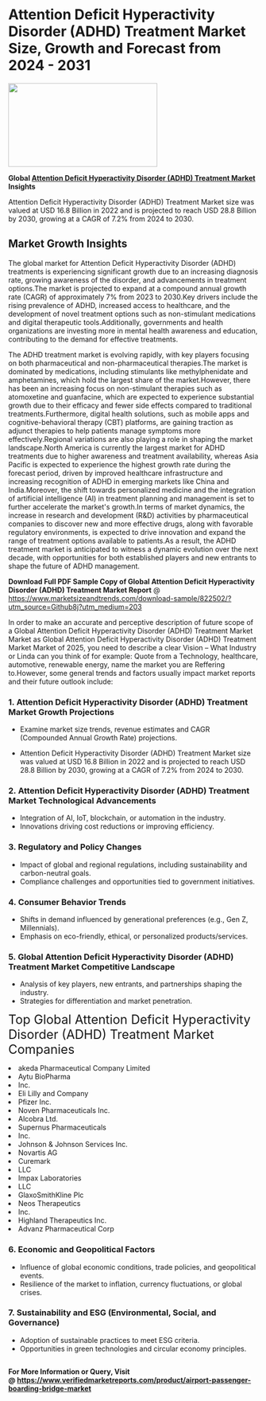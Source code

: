 <H1>Attention Deficit Hyperactivity Disorder (ADHD) Treatment Market Size, Growth and Forecast from 2024 - 2031</H1><img class="aligncenter size-medium wp-image-584254" src="https://thirdeyenews.in/wp-content/uploads/2024/09/Global-Market-Research-300x168.jpeg" alt="" width="300" height="168" /><p><strong>Global&nbsp;<a href="https://www.marketsizeandtrends.com/download-sample/822502/?utm_source=Github8j?utm_medium=203">Attention Deficit Hyperactivity Disorder (ADHD) Treatment Market</a> Insights</strong></p><p>Attention Deficit Hyperactivity Disorder (ADHD) Treatment Market size was valued at USD 16.8 Billion in 2022 and is projected to reach USD 28.8 Billion by 2030, growing at a CAGR of 7.2% from 2024 to 2030.</p><p><h2>Market Growth Insights</h2> <p>The global market for Attention Deficit Hyperactivity Disorder (ADHD) treatments is experiencing significant growth due to an increasing diagnosis rate, growing awareness of the disorder, and advancements in treatment options.The market is projected to expand at a compound annual growth rate (CAGR) of approximately 7% from 2023 to 2030.Key drivers include the rising prevalence of ADHD, increased access to healthcare, and the development of novel treatment options such as non-stimulant medications and digital therapeutic tools.Additionally, governments and health organizations are investing more in mental health awareness and education, contributing to the demand for effective treatments.</p> <p>The ADHD treatment market is evolving rapidly, with key players focusing on both pharmaceutical and non-pharmaceutical therapies.The market is dominated by medications, including stimulants like methylphenidate and amphetamines, which hold the largest share of the market.However, there has been an increasing focus on non-stimulant therapies such as atomoxetine and guanfacine, which are expected to experience substantial growth due to their efficacy and fewer side effects compared to traditional treatments.Furthermore, digital health solutions, such as mobile apps and cognitive-behavioral therapy (CBT) platforms, are gaining traction as adjunct therapies to help patients manage symptoms more effectively.Regional variations are also playing a role in shaping the market landscape.North America is currently the largest market for ADHD treatments due to higher awareness and treatment availability, whereas Asia Pacific is expected to experience the highest growth rate during the forecast period, driven by improved healthcare infrastructure and increasing recognition of ADHD in emerging markets like China and India.Moreover, the shift towards personalized medicine and the integration of artificial intelligence (AI) in treatment planning and management is set to further accelerate the market's growth.In terms of market dynamics, the increase in research and development (R&D) activities by pharmaceutical companies to discover new and more effective drugs, along with favorable regulatory environments, is expected to drive innovation and expand the range of treatment options available to patients.As a result, the ADHD treatment market is anticipated to witness a dynamic evolution over the next decade, with opportunities for both established players and new entrants to shape the future of ADHD management.<p><span class=""><strong>Download Full PDF Sample Copy of Global Attention Deficit Hyperactivity Disorder (ADHD) Treatment Market Report</strong> @ <a href="https://www.marketsizeandtrends.com/download-sample/822502/?utm_source=Github8j?utm_medium=203" target="_blank">https://www.marketsizeandtrends.com/download-sample/822502/?utm_source=Github8j?utm_medium=203</a></span></p><p>In order to make an accurate and perceptive description of future scope of a Global&nbsp;Attention Deficit Hyperactivity Disorder (ADHD) Treatment Market Market as Global&nbsp;Attention Deficit Hyperactivity Disorder (ADHD) Treatment Market Market of 2025, you need to describe a clear Vision &ndash; What Industry or Linda can you think of for example: Quote from a Technology, healthcare, automotive, renewable energy, name the market you are Reffering to.However, some general trends and factors usually impact market reports and their future outlook include:</p><h3>1.&nbsp;<strong>Attention Deficit Hyperactivity Disorder (ADHD) Treatment Market Growth Projections</strong></h3><ul><li>Examine market size trends, revenue estimates and CAGR (Compounded Annual Growth Rate) projections.</li><li><p>Attention Deficit Hyperactivity Disorder (ADHD) Treatment Market size was valued at USD 16.8 Billion in 2022 and is projected to reach USD 28.8 Billion by 2030, growing at a CAGR of 7.2% from 2024 to 2030.</p></li></ul><h3>2.&nbsp;<strong>Attention Deficit Hyperactivity Disorder (ADHD) Treatment Market Technological Advancements</strong></h3><ul><li>Integration of AI, IoT, blockchain, or automation in the industry.</li><li>Innovations driving cost reductions or improving efficiency.</li></ul><h3>3.&nbsp;<strong>Regulatory and Policy Changes</strong></h3><ul><li>Impact of global and regional regulations, including sustainability and carbon-neutral goals.</li><li>Compliance challenges and opportunities tied to government initiatives.</li></ul><h3>4.&nbsp;<strong>Consumer Behavior Trends</strong></h3><ul><li>Shifts in demand influenced by generational preferences (e.g., Gen Z, Millennials).</li><li>Emphasis on eco-friendly, ethical, or personalized products/services.</li></ul><h3>5.&nbsp;<strong>Global Attention Deficit Hyperactivity Disorder (ADHD) Treatment Market Competitive Landscape</strong></h3><ul><li>Analysis of key players, new entrants, and partnerships shaping the industry.</li><li>Strategies for differentiation and market penetration.</li></ul><p data-pm-slice="1 1 []"><span style="color: inherit; font-family: inherit; font-size: 25px;">Top Global Attention Deficit Hyperactivity Disorder (ADHD) Treatment Market Companies</span></p><div class="" data-test-id=""><p><li>akeda Pharmaceutical Company Limited</li><li> Aytu BioPharma</li><li> Inc.</li><li> Eli Lilly and Company</li><li> Pfizer Inc.</li><li> Noven Pharmaceuticals Inc.</li><li> Alcobra Ltd.</li><li> Supernus Pharmaceuticals</li><li> Inc.</li><li> Johnson & Johnson Services Inc.</li><li> Novartis AG</li><li> Curemark</li><li> LLC</li><li> Impax Laboratories</li><li> LLC</li><li> GlaxoSmithKline Plc</li><li> Neos Therapeutics</li><li> Inc.</li><li> Highland Therapeutics Inc.</li><li> Advanz Pharmaceutical Corp</li></p></div><h3>6.&nbsp;<strong>Economic and Geopolitical Factors</strong></h3><ul><li>Influence of global economic conditions, trade policies, and geopolitical events.</li><li>Resilience of the market to inflation, currency fluctuations, or global crises.</li></ul><h3>7.&nbsp;<strong>Sustainability and ESG (Environmental, Social, and Governance)</strong></h3><ul><li>Adoption of sustainable practices to meet ESG criteria.</li><li>Opportunities in green technologies and circular economy principles.</li></ul><h2><strong style="font-size: 14px;">For More Information or Query, Visit @&nbsp;</strong><a style="background-color: #ffffff; font-size: 14px;" href="https://www.marketsizeandtrends.com/report/attention-deficit-hyperactivity-disorder-adhd-treatment-market/" target="_blank">https://www.verifiedmarketreports.com/product/airport-passenger-boarding-bridge-market</a></h2>